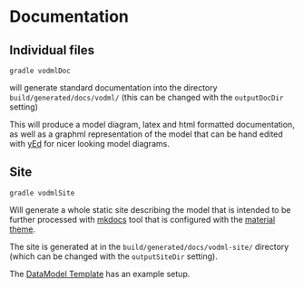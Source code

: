 Documentation
=============

## Individual files

```shell
gradle vodmlDoc 
```

will generate standard documentation into the directory `build/generated/docs/vodml/` (this can be changed with the `outputDocDir` setting)

This will produce a model diagram, latex and html formatted documentation, as well as a graphml representation of the model
that can be hand edited with [yEd](https://www.yworks.com/products/yed) for nicer looking model diagrams.

## Site

```shell
gradle vodmlSite
```

Will generate a whole static site describing the model that is intended to be
further processed with [mkdocs](https://www.mkdocs.org) tool that is configured with the [material theme](https://squidfunk.github.io/mkdocs-material/).

The site is generated at in the `build/generated/docs/vodml-site/` directory (which can be changed with the `outputSiteDir` setting).

The [DataModel Template](https://github.com/ivoa/DataModelTemplate/) has an example setup.

